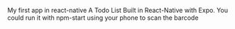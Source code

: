My first app in react-native A Todo List Built in React-Native with Expo.
You could run it with npm-start using your phone to scan the barcode
